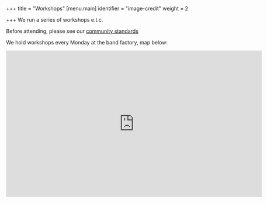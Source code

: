 +++
title = "Workshops"
[menu.main]
identifier = "image-credit"
weight = 2

+++
We run a series of workshops e.t.c.

Before attending, please see our [community standards](Leamprov "Community Standards")

We hold workshops every Monday at the band factory, map below:

<!-- Below HTML code generates a map to the band factory -->

<iframe width="700" height="400" id="gmap_canvas" src="https://maps.google.com/maps?q=The%20band%20factory,%20Leamington%20Spa,%20united%20kingdom&t=&z=13&ie=UTF8&iwloc=&output=embed" frameborder="0" scrolling="no" marginheight="0" marginwidth="0">
</iframe>

<!-- This is the end of the HTML code -->